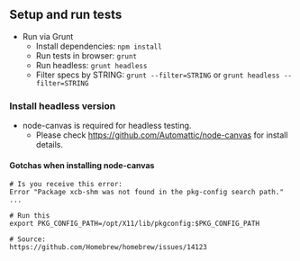 ## Setup and run tests ##
* Run via Grunt
    * Install dependencies: `npm install`
    * Run tests in browser: `grunt`
    * Run headless: `grunt headless`
    * Filter specs by STRING: `grunt --filter=STRING` or `grunt headless --filter=STRING`
    
### Install headless version ###
* node-canvas is required for headless testing.
    * Please check https://github.com/Automattic/node-canvas for install details.

#### Gotchas when installing node-canvas ####
	# Is you receive this error: 
	Error "Package xcb-shm was not found in the pkg-config search path." ...
	
	# Run this
	export PKG_CONFIG_PATH=/opt/X11/lib/pkgconfig:$PKG_CONFIG_PATH
	
	# Source:
	https://github.com/Homebrew/homebrew/issues/14123
